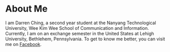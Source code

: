 # About Me
I am Darren Ching, a second year student at the Nanyang Technological University, Wee Kim Wee School of Communication and Information.
Currently, I am on an exchange semester in the United States at Lehigh University, Bethlehem, Pennsylvania.
To get to know me better, you can visit me on [Facebook](https://www.facebook.com/manucraze). 
